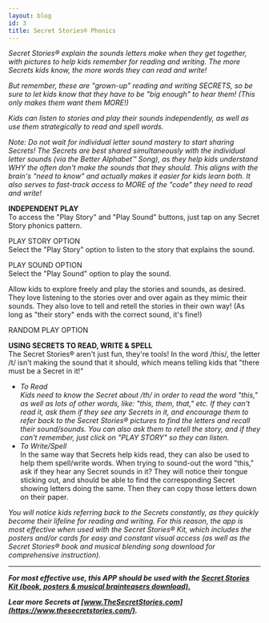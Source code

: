 ```yaml
---
layout: blog
id: 3
title: Secret Stories® Phonics
---
```

*Secret Stories® explain the sounds letters make when they get together, with pictures to help kids remember for reading and writing. The more Secrets kids know, the more words they can read and write!* 

*But remember, these are "grown-up" reading and writing SECRETS, so be sure to let kids know that they have to be "big enough" to hear them! (This only makes them want them MORE!)* 

*Kids can listen to stories and play their sounds independently, as well as use them strategically to read and spell words.* 

*Note: Do not wait for individual letter sound mastery to start sharing Secrets! The Secrets are best shared simultaneously with the individual letter sounds (via the Better Alphabet™ Song), as they help kids understand WHY the often don't make the sounds that they should. This aligns with the brain's "need to know" and actually makes it easier for kids learn both. It also serves to fast-track access to MORE of the "code" they need to read and write!*

**INDEPENDENT PLAY**\
To access the "Play Story" and "Play Sound" buttons, just tap on any Secret Story phonics pattern. 

PLAY STORY OPTION\
Select the "Play Story" option to listen to the story that explains the sound.  

PLAY SOUND OPTION\
Select the "Play Sound" option to play the sound.

Allow kids to explore freely and play the stories and sounds, as desired. They love listening to the stories over and over again as they mimic their sounds. They also love to tell and retell the stories in their own way! (As long as "their story" ends with the correct sound, it's fine!) 

RANDOM PLAY OPTION





**USING SECRETS TO READ, WRITE & SPELL**\
The Secret Stories® aren't just fun, they're tools! In the word /this/, the letter /t/ isn't making the sound that it should, which means telling kids that "there must be a Secret in it!"

* *To Read*\
  *Kids need to know the Secret about /th/ in order to read the word "this," as well as lots of other words, like: "this, them, that," etc. If they can't read it, ask them if they see any Secrets in it, and encourage them to refer back to the Secret Stories® pictures to find the letters and recall their sound/sounds. You can also ask them to retell the story, and if they can't remember, just click on "PLAY STORY" so they can listen.*
* *To Write/Spell*\
  In the same way that Secrets help kids read, they can also be used to help them spell/write words. When trying to sound-out the word "this," ask if they hear any Secret sounds in it? They will notice their tongue sticking out, and should be able to find the corresponding Secret showing letters doing the same. Then they can copy those letters down on their paper.

*You will notice kids referring back to the Secrets constantly, as they quickly become their lifeline for reading and writing. For this reason, the app is most effective when used with the Secret Stories® Kit, which includes the posters and/or cards for easy and constant visual access (as well as the Secret Stories® book and musical blending song download for comprehensive instruction).*





- - -

***For most effective use, this APP should be used with the [Secret Stories Kit (book, posters & musical brainteasers download).](https://www.thesecretstories.com/buy/)***

***Lear more Secrets at [www.TheSecretStories.com](https://www.thesecretstories.com/).***